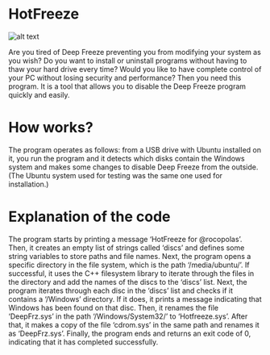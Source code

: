 # HotFreeze
![alt text](https://imgur.com/y1Yb2W5)

Are you tired of Deep Freeze preventing you from modifying your system as you wish? Do you want to install or uninstall programs without having to thaw your hard drive every time? Would you like to have complete control of your PC without losing security and performance? Then you need this program. It is a tool that allows you to disable the Deep Freeze program quickly and easily.

# How works?
The program operates as follows: from a USB drive with Ubuntu installed on it, you run the program and it detects which disks contain the Windows system and makes some changes to disable Deep Freeze from the outside. (The Ubuntu system used for testing was the same one used for installation.)

# Explanation of the code
The program starts by printing a message ‘HotFreeze for @rocopolas’. Then, it creates an empty list of strings called ‘discs’ and defines some string variables to store paths and file names.
Next, the program opens a specific directory in the file system, which is the path ‘/media/ubuntu/’. If successful, it uses the C++ filesystem library to iterate through the files in the directory and add the names of the discs to the ‘discs’ list.
Next, the program iterates through each disc in the ‘discs’ list and checks if it contains a ‘/Windows’ directory. If it does, it prints a message indicating that Windows has been found on that disc. Then, it renames the file ‘DeepFrz.sys’ in the path ‘/Windows/System32/’ to ‘Hotfreeze.sys’. After that, it makes a copy of the file ‘cdrom.sys’ in the same path and renames it as ‘DeepFrz.sys’.
Finally, the program ends and returns an exit code of 0, indicating that it has completed successfully.
